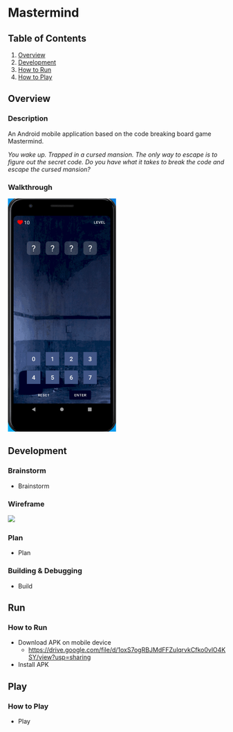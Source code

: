# Mastermind

## Table of Contents
1. [Overview](#Overview)
2. [Development](#Development)
3. [How to Run](#Run)
4. [How to Play](#Play)

## Overview
### Description
An Android mobile application based on the code breaking board game Mastermind. 

*You wake up. Trapped in a cursed mansion. The only way to escape is to figure out the secret code. Do you have what it takes to break the code and escape the cursed mansion?*

### Walkthrough 
<img src="walkthrough.gif" width=250>

## Development
### Brainstorm
* Brainstorm

### Wireframe
<img src="wireframe_sketch.png" width=600>

### Plan
* Plan

### Building & Debugging
* Build

## Run
### How to Run
* Download APK on mobile device
  * https://drive.google.com/file/d/1oxS7ogRBJMdFFZulqrvkCfko0vlO4KSY/view?usp=sharing
* Install APK

## Play
### How to Play
* Play
